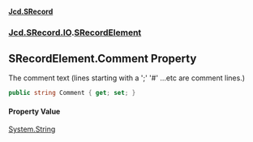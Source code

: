 #### [Jcd.SRecord](index.md 'index')
### [Jcd.SRecord.IO](Jcd.SRecord.IO.md 'Jcd.SRecord.IO').[SRecordElement](Jcd.SRecord.IO.SRecordElement.md 'Jcd.SRecord.IO.SRecordElement')

## SRecordElement.Comment Property

The comment text (lines starting with a ';' '#' ...etc are comment lines.)

```csharp
public string Comment { get; set; }
```

#### Property Value
[System.String](https://docs.microsoft.com/en-us/dotnet/api/System.String 'System.String')